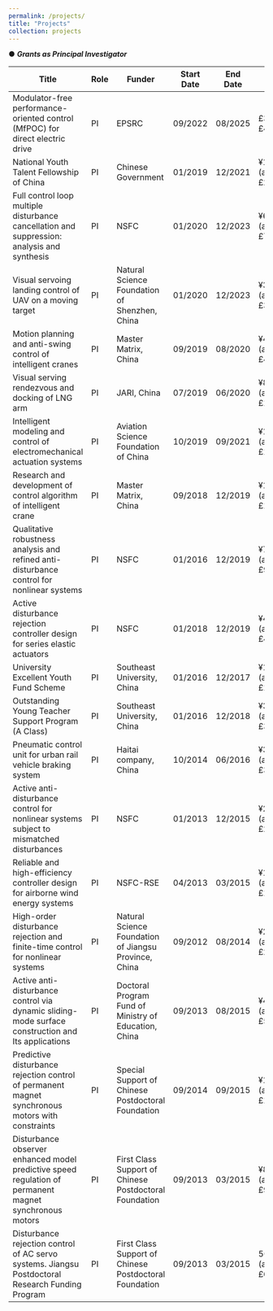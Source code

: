```yaml
---
permalink: /projects/
title: "Projects"
collection: projects
---
```



&#9679;  ***Grants as Principal Investigator***


| Title                                                                      | Role  | Funder | Start Date | End Date  | Value                | ID            |
|----------------------------------------------------------------------------|-------|--------|------------|----------|----------------------|---------------|
| Modulator-free performance-oriented control (MfPOC) for direct electric drive | PI    | EPSRC  | 09/2022   | 08/2025  | £394k (FEC £493k)    | EP/W027283/1  |
| National Youth Talent Fellowship of China                                               | PI   | Chinese Government                                           | 01/2019   | 12/2021  | ¥1.8m (approximately £211k)    |                                 |
| Full control loop multiple disturbance cancellation and suppression: analysis and synthesis | PI   | NSFC                                                        | 01/2020   | 12/2023  | ¥650k (approximately £76k)     |                                 |
| Visual servoing landing control of UAV on a moving target                               | PI   | Natural Science Foundation of Shenzhen, China                 | 01/2020   | 12/2023  | ¥300k (approximately £35k)     |                                 |
| Motion planning and anti-swing control of intelligent cranes                            | PI   | Master Matrix, China                                         | 09/2019   | 08/2020  | ¥400k (approximately £47k)     |                                 |
| Visual serving rendezvous and docking of LNG arm                                        | PI   | JARI, China                                                 | 07/2019   | 06/2020  | ¥850k (approximately £100k)    |                                 |
| Intelligent modeling and control of electromechanical actuation systems                 | PI   | Aviation Science Foundation of China                         | 10/2019   | 09/2021  | ¥120k (approximately £14k)     |                                 |
| Research and development of control algorithm of intelligent crane                      | PI   | Master Matrix, China                                         | 09/2018   | 12/2019  | ¥1.5m (approximately £176k)    |                                 |
| Qualitative robustness analysis and refined anti-disturbance control for nonlinear systems | PI   | NSFC                                                        | 01/2016   | 12/2019  | ¥780k (approximately £92k)     |                                 |
| Active disturbance rejection controller design for series elastic actuators             | PI   | NSFC                                                        | 01/2018   | 12/2019  | ¥400k (approximately £47k)     |                                 |
| University Excellent Youth Fund Scheme                                                  | PI   | Southeast University, China                                  | 01/2016   | 12/2017  | ¥100k (approximately £12k)     |                                 |
| Outstanding Young Teacher Support Program (A Class)                                     | PI   | Southeast University, China                                  | 01/2016   | 12/2018  | ¥300k (approximately £35k)     |                                 |
| Pneumatic control unit for urban rail vehicle braking system                            | PI   | Haitai company, China                                        | 10/2014   | 06/2016  | ¥300k (approximately £35k)     |                                 |
| Active anti-disturbance control for nonlinear systems subject to mismatched disturbances | PI   | NSFC                                                        | 01/2013   | 12/2015  | ¥240k (approximately £28k)     |                                 |
| Reliable and high-efficiency controller design for airborne wind energy systems         | PI   | NSFC-RSE                                                    | 04/2013   | 03/2015  | ¥129k (approximately £15k)     |                                 |
| High-order disturbance rejection and finite-time control for nonlinear systems          | PI   | Natural Science Foundation of Jiangsu Province, China        | 09/2012   | 08/2014  | ¥200k (approximately £23k)     |                                 |
| Active anti-disturbance control via dynamic sliding-mode surface construction and Its applications | PI   | Doctoral Program Fund of Ministry of Education, China        | 09/2013   | 08/2015  | ¥40k (approximately £5k)       |                                 |
| Predictive disturbance rejection control of permanent magnet synchronous motors with constraints | PI   | Special Support of Chinese Postdoctoral Foundation            | 09/2014   | 09/2015  | ¥150k (approximately £18k)     |                                 |
| Disturbance observer enhanced model predictive speed regulation of permanent magnet synchronous motors | PI   | First Class Support of Chinese Postdoctoral Foundation       | 09/2013   | 03/2015  | ¥80k (approximately £9k) |                                    |
| Disturbance rejection control of AC servo systems. Jiangsu Postdoctoral Research Funding Program | PI   | First Class Support of Chinese Postdoctoral Foundation       | 09/2013   | 03/2015  | 50k (approximately £6k) |                                    |








